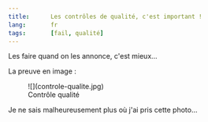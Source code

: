 ```yaml
---
title:      Les contrôles de qualité, c'est important !
lang:       fr
tags:       [fail, qualité]
---
```


Les faire quand on les annonce, c'est mieux...

La preuve en image :

<figure markdown="1">
  ![](controle-qualite.jpg)
  <figcaption>
  Contrôle qualité
  </figcaption>
</figure>

Je ne sais malheureusement plus où j'ai pris cette photo…
